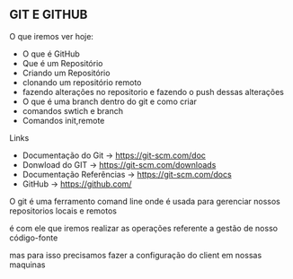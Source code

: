 ## GIT E GITHUB

O que iremos ver hoje:
* O que é GitHub
* Que é um Repositório
* Criando um Repositório
* clonando um repositório remoto
* fazendo alterações no repositorio e fazendo o push dessas alterações
* O que é uma branch dentro do git e como criar
* comandos swtich e branch
* Comandos init,remote


Links
- Documentação do Git -> https://git-scm.com/doc
- Donwload do GIT -> https://git-scm.com/downloads
- Documentação Referências -> https://git-scm.com/docs
- GitHub -> https://github.com/


O git é uma ferramento comand line onde é usada para gerenciar nossos repositorios
locais e remotos

é com ele que iremos realizar as operações referente a gestão de nosso código-fonte

mas para isso precisamos fazer a configuração do client em nossas maquinas

